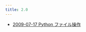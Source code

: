 ```yaml
---
title: 2.0
---
```



- [2009-07-17 Python ファイル操作](./../../../../d/2009/07/17/Python_ファイル操作.md)




